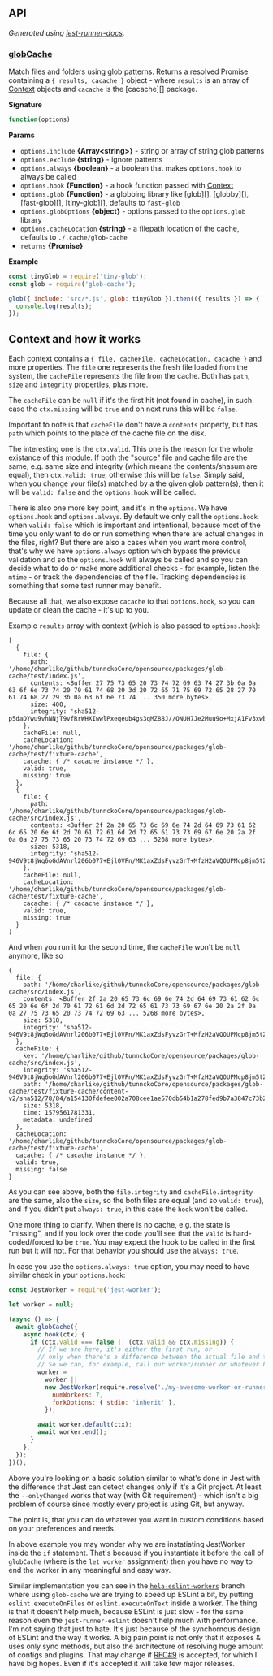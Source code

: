 <!-- docks-start -->

## API

_Generated using [jest-runner-docs](https://ghub.now.sh/jest-runner-docs)._

### [globCache](./src/index.js#L48)

Match files and folders using glob patterns. Returns a resolved Promise containing
a `{ results, cacache }` object - where `results` is an array of [Context](#context-and-how-it-works) objects
and `cacache` is the [cacache][] package.

**Signature**

```ts
function(options)
```

**Params**

- `options.include` **{Array&lt;string&gt;}** - string or array of string glob patterns
- `options.exclude` **{string}** - ignore patterns
- `options.always` **{boolean}** - a boolean that makes `options.hook` to always be called
- `options.hook` **{Function}** - a hook function passed with [Context](#context-and-how-it-works)
- `options.glob` **{Function}** - a globbing library like [glob][], [globby][], [fast-glob][], [tiny-glob][], defaults to `fast-glob`
- `options.globOptions` **{object}** - options passed to the `options.glob` library
- `options.cacheLocation` **{string}** - a filepath location of the cache, defaults to `./.cache/glob-cache`
- `returns` **{Promise}**



**Example**

```js
const tinyGlob = require('tiny-glob');
const glob = require('glob-cache');

glob({ include: 'src/*.js', glob: tinyGlob }).then(({ results }) => {
  console.log(results);
});
```

<!-- docks-end -->

## Context and how it works

Each context contains a `{ file, cacheFile, cacheLocation, cacache }` and more properties.
The `file` one represents the fresh file loaded from the system, the `cacheFile` represents the
file from the cache. Both has `path`, `size` and `integrity` properties, plus more.

The `cacheFile` can be `null` if it's the first hit (not found in cache),
in such case the `ctx.missing` will be `true` and on next runs this will be `false`.

Important to note is that `cacheFile` don't have a `contents` property, but has `path`
which points to the place of the cache file on the disk.

The interesting one is the `ctx.valid`. This one is the reason for the whole existance
of this module. If both the "source" file and cache file are the same,
e.g. same size and integrity (which means the contents/shasum are equal),
then `ctx.valid: true`, otherwise this will be `false`. Simply said, when you change your file(s)
matched by a the given glob pattern(s), then it will be `valid: false` and the `options.hook` will
be called.

There is also one more key point, and it's in the `options`. We have `options.hook` and
`options.always`. By default we only call the `options.hook` when `valid: false` which is
important and intentional, because most of the time you only want to do or run something
when there are actual changes in the files, right? But there are also a cases when you want
more control, that's why we have `options.always` option which bypass the previous validation
and so the `options.hook` will always be called and so you can decide what to do or
make more additional checks - for example, listen the `mtime` - or track the dependencies
of the file. Tracking dependencies is something that some test runner may benefit.

Because all that, we also expose `cacache` to that `options.hook`,
so you can update or clean the cache - it's up to you.

Example `results` array with context (which is also passed to `options.hook`):

```
[
  {
    file: {
      path: '/home/charlike/github/tunnckoCore/opensource/packages/glob-cache/test/index.js',
      contents: <Buffer 27 75 73 65 20 73 74 72 69 63 74 27 3b 0a 0a 63 6f 6e 73 74 20 70 61 74 68 20 3d 20 72 65 71 75 69 72 65 28 27 70 61 74 68 27 29 3b 0a 63 6f 6e 73 74 ... 350 more bytes>,
      size: 400,
      integrity: 'sha512-p5daDYwu9vhNNjT9vfRrWHXIwwlPxeqeub4gs3qMZ88J//ONUH7Je2Muu9o+MxjA1Fv3xwbgkBdjcHgdj7ar4A=='
    },
    cacheFile: null,
    cacheLocation: '/home/charlike/github/tunnckoCore/opensource/packages/glob-cache/test/fixture-cache',
    cacache: { /* cacache instance */ },
    valid: true,
    missing: true
  },
  {
    file: {
      path: '/home/charlike/github/tunnckoCore/opensource/packages/glob-cache/src/index.js',
      contents: <Buffer 2f 2a 20 65 73 6c 69 6e 74 2d 64 69 73 61 62 6c 65 20 6e 6f 2d 70 61 72 61 6d 2d 72 65 61 73 73 69 67 6e 20 2a 2f 0a 0a 27 75 73 65 20 73 74 72 69 63 ... 5268 more bytes>,
      size: 5318,
      integrity: 'sha512-946V9t8jWq6oGdAVnrl206b077+Ejl0VFn/MK1axZdsFyvzGrT+MfzH2aVQOUPMcp8jm5tZvES7A1XXEsRvZ9w=='
    },
    cacheFile: null,
    cacheLocation: '/home/charlike/github/tunnckoCore/opensource/packages/glob-cache/test/fixture-cache',
    cacache: { /* cacache instance */ },
    valid: true,
    missing: true
  }
]
```

And when you run it for the second time, the `cacheFile` won't be `null` anymore, like so

```
{
  file: {
    path: '/home/charlike/github/tunnckoCore/opensource/packages/glob-cache/src/index.js',
    contents: <Buffer 2f 2a 20 65 73 6c 69 6e 74 2d 64 69 73 61 62 6c 65 20 6e 6f 2d 70 61 72 61 6d 2d 72 65 61 73 73 69 67 6e 20 2a 2f 0a 0a 27 75 73 65 20 73 74 72 69 63 ... 5268 more bytes>,
    size: 5318,
    integrity: 'sha512-946V9t8jWq6oGdAVnrl206b077+Ejl0VFn/MK1axZdsFyvzGrT+MfzH2aVQOUPMcp8jm5tZvES7A1XXEsRvZ9w=='
  },
  cacheFile: {
    key: '/home/charlike/github/tunnckoCore/opensource/packages/glob-cache/src/index.js',
    integrity: 'sha512-946V9t8jWq6oGdAVnrl206b077+Ejl0VFn/MK1axZdsFyvzGrT+MfzH2aVQOUPMcp8jm5tZvES7A1XXEsRvZ9w==',
    path: '/home/charlike/github/tunnckoCore/opensource/packages/glob-cache/test/fixture-cache/content-v2/sha512/78/84/a154130fdefee002a708cee1ae570db54b1a278fed9b7a3847c73b2545bd48947c2cd192d365f9d87653f098f80d98b4ee37923ba467dbc314acf0f42e39',
    size: 5318,
    time: 1579561781331,
    metadata: undefined
  },
  cacheLocation: '/home/charlike/github/tunnckoCore/opensource/packages/glob-cache/test/fixture-cache',
  cacache: { /* cacache instance */ },
  valid: true,
  missing: false
}
```

As you can see above, both the `file.integrity` and `cacheFile.integrity` are the same, also the `size`,
so the both files are equal (and so `valid: true`), and if you didn't put `always: true`, in this case the `hook` won't be called.

One more thing to clarify. When there is no cache, e.g. the state is "missing",
and if you look over the code you'll see that the `valid` is
hard-coded/forced to be `true`. You may expect the hook to be called in the first run
but it will not. For that behavior you should use the `always: true`.

In case you use the `options.always: true` option, you may need to have similar check in your `options.hook`:

```js
const JestWorker = require('jest-worker');

let worker = null;

(async () => {
  await globCache({
    async hook(ctx) {
      if (ctx.valid === false || (ctx.valid && ctx.missing)) {
        // If we are here, it's either the first run, or
        // only when there's a difference between the actual file and the cache file.
        // So we can, for example, call our worker/runner or whatever here.
        worker =
          worker ||
          new JestWorker(require.resolve('./my-awesome-worker-or-runner.js'), {
            numWorkers: 7,
            forkOptions: { stdio: 'inherit' },
          });

        await worker.default(ctx);
        await worker.end();
      }
    },
  });
})();
```

Above you're looking on a basic solution similar to what's done in Jest with the difference
that Jest can detect changes only if it's a Git project. At least the `--onlyChanged`
works that way (with Git requirement) - which isn't a big problem of course since mostly
every project is using Git, but anyway.

The point is, that you can do whatever you want in custom conditions based on your preferences and needs.

In above example you may wonder why we are instatiating JestWorker inside the `if` statement.
That's because if you instantiate it before the call of `globCache` (where is the `let worker` assignment)
then you have no way to end the worker in any meaningful and easy way.

Similar implementation you can see in the [`hela-eslint-workers`](https://github.com/tunnckoCore/opensource/tree/hela-eslint-workers/%40hela/eslint/src) branch
where using `glob-cache` we are trying to speed up ESLint a bit,
by putting `eslint.executeOnFiles` or `eslint.executeOnText` inside a worker.
The thing is that it doesn't help much, because ESLint is just slow - for the same reason
even the `jest-runner-eslint` doesn't help much with performance. I'm not saying that just to hate.
It's just because of the synchornous design of ESLint and the way it works. A big pain point is
not only that it exposes & uses only sync methods, but also the architecture of resolving huge amount
of configs and plugins. That may change if [RFC#9](https://github.com/eslint/rfcs/pull/9)
is accepted, for which I have big hopes. Even if it's accepted it will take few major releases.
